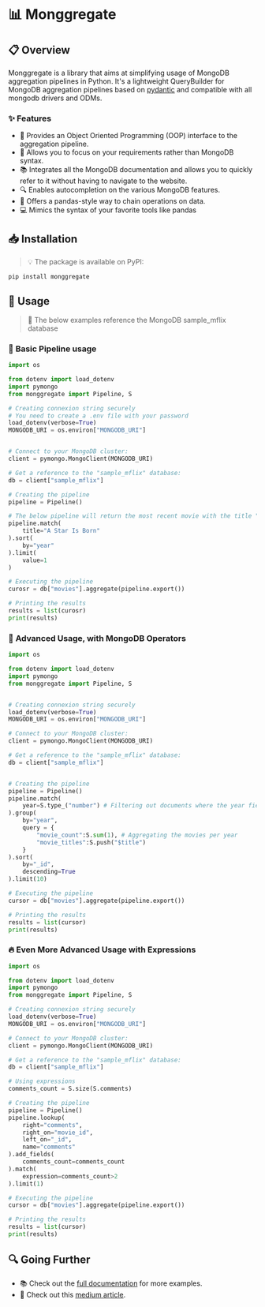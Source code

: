 # 📊 **Monggregate**

## 📋 **Overview**

Monggregate is a library that aims at simplifying usage of MongoDB aggregation pipelines in Python.
It's a lightweight QueryBuilder for MongoDB aggregation pipelines based on [pydantic](https://docs.pydantic.dev/latest/) and compatible with all mongodb drivers and ODMs.

### ✨ **Features**

- 🔄 Provides an Object Oriented Programming (OOP) interface to the aggregation pipeline.
- 🎯 Allows you to focus on your requirements rather than MongoDB syntax.
- 📚 Integrates all the MongoDB documentation and allows you to quickly refer to it without having to navigate to the website.
- 🔍 Enables autocompletion on the various MongoDB features.
- 🔗 Offers a pandas-style way to chain operations on data.
- 💻 Mimics the syntax of your favorite tools like pandas


## 📥 **Installation**

> 💡 The package is available on PyPI:

```shell
pip install monggregate
```


## 🚀 **Usage**

> 📘 The below examples reference the MongoDB sample_mflix database

### 🔰 **Basic Pipeline usage**

```python
import os

from dotenv import load_dotenv 
import pymongo
from monggregate import Pipeline, S

# Creating connexion string securely
# You need to create a .env file with your password
load_dotenv(verbose=True)
MONGODB_URI = os.environ["MONGODB_URI"] 


# Connect to your MongoDB cluster:
client = pymongo.MongoClient(MONGODB_URI)

# Get a reference to the "sample_mflix" database:
db = client["sample_mflix"]

# Creating the pipeline
pipeline = Pipeline()

# The below pipeline will return the most recent movie with the title "A Star is Born"
pipeline.match(
    title="A Star Is Born"
).sort(
    by="year"
).limit(
    value=1
)

# Executing the pipeline
curosr = db["movies"].aggregate(pipeline.export())

# Printing the results
results = list(curosr)
print(results)
```



### 🌟 **Advanced Usage, with MongoDB Operators**


```python
import os

from dotenv import load_dotenv 
import pymongo
from monggregate import Pipeline, S


# Creating connexion string securely
load_dotenv(verbose=True)
MONGODB_URI = os.environ["MONGODB_URI"]

# Connect to your MongoDB cluster:
client = pymongo.MongoClient(MONGODB_URI)

# Get a reference to the "sample_mflix" database:
db = client["sample_mflix"]


# Creating the pipeline
pipeline = Pipeline()
pipeline.match(
    year=S.type_("number") # Filtering out documents where the year field is not a number
).group(
    by="year",
    query = {
        "movie_count":S.sum(1), # Aggregating the movies per year
        "movie_titles":S.push("$title")
    }
).sort(
    by="_id",
    descending=True
).limit(10)

# Executing the pipeline
cursor = db["movies"].aggregate(pipeline.export())

# Printing the results
results = list(cursor)
print(results)

```

### 🔥 **Even More Advanced Usage with Expressions**

```python
import os

from dotenv import load_dotenv 
import pymongo
from monggregate import Pipeline, S

# Creating connexion string securely
load_dotenv(verbose=True)
MONGODB_URI = os.environ["MONGODB_URI"] 

# Connect to your MongoDB cluster:
client = pymongo.MongoClient(MONGODB_URI)

# Get a reference to the "sample_mflix" database:
db = client["sample_mflix"]

# Using expressions
comments_count = S.size(S.comments)

# Creating the pipeline
pipeline = Pipeline()
pipeline.lookup(
    right="comments",
    right_on="movie_id",
    left_on="_id",
    name="comments"
).add_fields(
    comments_count=comments_count
).match(
    expression=comments_count>2
).limit(1)

# Executing the pipeline
cursor = db["movies"].aggregate(pipeline.export())

# Printing the results
results = list(cursor)
print(results)
```

## 🔍 **Going Further**

* 📚 Check out the [full documentation](https://vianneymi.github.io/monggregate/) for more examples.
* 📝 Check out this [medium article](https://medium.com/@vianney.mixtur_39698/mongo-db-aggregations-pipelines-made-easy-with-monggregate-680b322167d2).
